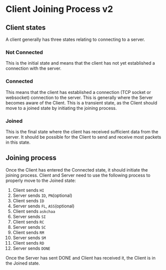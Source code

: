 # Client Joining Process v2

## Client states

A client generally has three states relating to connecting to a server.

### Not Connected

This is the initial state and means that the client has not yet established
a connection with the server.

### Connected

This means that the client has established a connection
(TCP socket or websocket) connection to the server. This is
generally where the Server becomes aware of the Client.
This is a transient state, as the Client should move to a joined
state by initiating the joining process.

### Joined

This is the final state where the client has received sufficient
data from the server. It should be possible for the
Client to send and receive most packets in this state.

## Joining process

Once the Client has entered the Connected state, it should
initiate the joining process. Client and Server need to use
the following process to properly move to the Joined state:

1. Client sends `HI`
2. Server sends `ID`, `PN`(optional)
3. Client sends `ID`
4. Server sends `FL`, `ASS`(optional)
5. Client sends `askchaa`
6. Server sends `SI`
7. Client sends `RC`
8. Server sends `SC`
9. Client sends `RM`
10. Server sends `SM`
11. Client sends `RD`
12. Server sends `DONE`

Once the Server has sent DONE and Client has
received it, the Client is in the Joined state.
